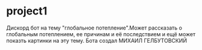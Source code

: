 # project1
Дискорд бот на тему "глобальное потепление".Может рассказать о глобальным потеплением, ее причинам и её последствием и ещё может показть картинки на эту тему. Бота создал МИХАИЛ ГЕЛБУТОВСКИЙ
